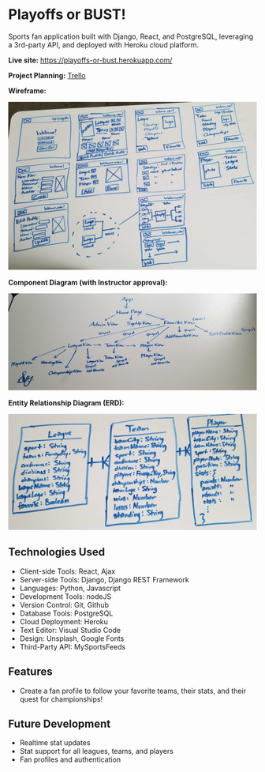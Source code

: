 # Playoffs or BUST!

Sports fan application built with Django, React, and PostgreSQL, leveraging a 3rd-party API, and deployed with Heroku cloud platform.

**Live site:** <https://playoffs-or-bust.herokuapp.com/>

**Project Planning:** [Trello](https://trello.com/b/JoUq5vvA/playoffs-or-bust)

**Wireframe:**

![Wireframe](https://github.com/JustinCotton/playoffs-or-bust/blob/master/PlayoffsWireframe.jpg)

**Component Diagram (with Instructor approval):**

![Component Diagram](https://github.com/JustinCotton/playoffs-or-bust/blob/master/PlayoffsDiagram.jpg)

**Entity Relationship Diagram (ERD):**

![Entity Relationship Diagram](https://github.com/JustinCotton/playoffs-or-bust/blob/master/PlayoffsERD.jpg)

## Technologies Used

  * Client-side Tools: React, Ajax
  * Server-side Tools: Django, Django REST Framework
  * Languages: Python, Javascript
  * Development Tools: nodeJS    
  * Version Control: Git, Github
  * Database Tools: PostgreSQL
  * Cloud Deployment: Heroku
  * Text Editor: Visual Studio Code
  * Design: Unsplash, Google Fonts
  * Third-Party API: MySportsFeeds

## Features

  * Create a fan profile to follow your favorite teams, their stats, and their quest for championships!

## Future Development

  * Realtime stat updates
  * Stat support for all leagues, teams, and players
  * Fan profiles and authentication